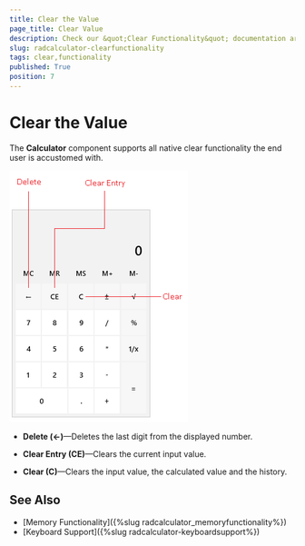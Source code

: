 ```yaml
---
title: Clear the Value
page_title: Clear Value
description: Check our &quot;Clear Functionality&quot; documentation article for the RadCalculator {{ site.framework_name }} control.
slug: radcalculator-clearfunctionality
tags: clear,functionality
published: True
position: 7
---
```


# Clear the Value

The __Calculator__ component supports all native clear functionality the end user is accustomed with.		  

![A picture showing RadCalculator with its clear value buttons higlighted](images/radcalculator-clearfunctionality-buttons.png)

* __Delete (&larr;)__&mdash;Deletes the last digit from the displayed number.

* __Clear Entry (CE)__&mdash;Clears the current input value.

* __Clear (C)__&mdash;Clears the input value, the calculated value and the history.

## See Also  
 * [Memory Functionality]({%slug radcalculator_memoryfunctionality%})
 * [Keyboard Support]({%slug radcalculator-keyboardsupport%})
